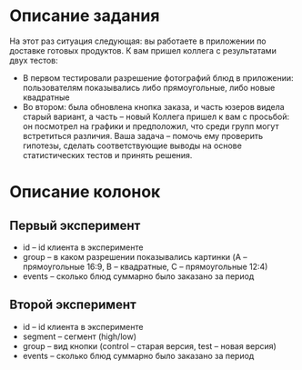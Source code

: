 # Описание задания
На этот раз ситуация следующая: вы работаете в приложении по доставке готовых продуктов. К вам пришел коллега с результатами двух тестов:
  * В первом тестировали разрешение фотографий блюд в приложении: пользователям показывались либо прямоугольные, либо новые квадратные 
  * Во втором: была обновлена кнопка заказа, и часть юзеров видела старый вариант, а часть – новый
Коллега пришел к вам с просьбой: он посмотрел на графики и предположил, что среди групп могут встретиться различия. Ваша задача – помочь ему проверить гипотезы, 
сделать соответствующие выводы на основе статистических тестов и принять решения.

# Описание колонок

## Первый эксперимент
* id – id клиента в эксперименте
* group – в каком разрешении показывались картинки (A – прямоугольные 16:9, B – квадратные, C – прямоугольные 12:4)
* events – сколько блюд суммарно было заказано за период

## Второй эксперимент
* id – id клиента в эксперименте
* segment – сегмент (high/low)
* group – вид кнопки (control – старая версия, test – новая версия)
* events – сколько блюд суммарно было заказано за период
 
 

